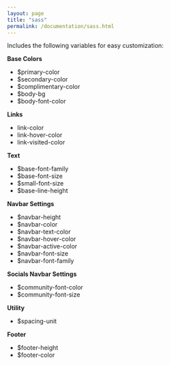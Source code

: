 ```yaml
---
layout: page
title: "sass"
permalink: /documentation/sass.html
--- 
```


Includes the following variables for easy customization:

**Base Colors**

* $primary-color
* $secondary-color
* $complimentary-color
* $body-bg
* $body-font-color

**Links**

* link-color
* link-hover-color
* link-visited-color

**Text**

* $base-font-family
* $base-font-size
* $small-font-size
* $base-line-height

**Navbar Settings**

* $navbar-height
* $navbar-color
* $navbar-text-color
* $navbar-hover-color
* $navbar-active-color
* $navbar-font-size
* $navbar-font-family

**Socials Navbar Settings**

* $community-font-color
* $community-font-size

**Utility**

* $spacing-unit

**Footer**

* $footer-height
* $footer-color
